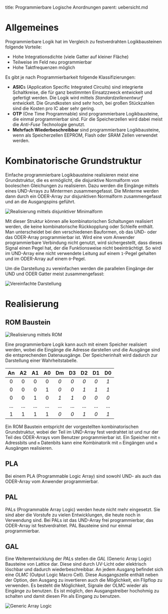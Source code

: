 title: Programmierbare Logische Anordnungen
parent: uebersicht.md

# Allgemeines
Programmierbare Logik hat im Vergleich zu festverdrahten Logikbausteinen folgende Vorteile:

* Hohe Integrationsdichte (viele Gatter auf kleiner Fläche)
* Teilweise im Feld neu programmierbar
* Hohe Taktfrequenzen möglich

Es gibt je nach Programmierbarkeit folgende Klassifizierungen:

* **ASIC**s (Application Specific Integrated Circuits) sind integrierte Schaltkreise, die für ganz bestimmten Einsatzzweck entwickelt und gefertigt werden. Die Logik wird mittels *Standardzellenentwurf* entwickelt. Die Grundkosten sind sehr hoch, bei großen Stückzahlen sind die Kosten pro IC aber sehr gering.
* **OTP** (One Time Programmable) sind programmierbare Logikbausteine, die einmal programmierbar sind. Für die Speicherzellen wird dabei meist die *Anti-Fuse* Technologie genutzt.
* **Mehrfach Wiederbeschreibbar** sind programmierbare Logikbausteine, wenn als Speicherzellen EEPROM, Flash oder SRAM Zellen verwendet werden.

# Kombinatorische Grundstruktur
Einfache programmierbare Logikbausteine realisieren meist eine Grundstruktur, die es ermöglicht, die disjunktive Normalform von booleschen Gleichungen zu realisieren. Dazu werden die Eingänge mittels eines UND-Arrays zu Mintermen zusammengefasst. Die Minterme werden dann durch ein ODER-Array zur disjunktiven Normalform zusammengefasst und an die Ausgangspins geführt.

![Realisierung mittels disjunktiver Minimalform]({filename}pla_extended.svg)

Mit dieser Struktur können alle kombinatorischen Schaltungen realisiert werden, die keine kombinatorische Rückkopplung oder Schleife enthält. Man  unterscheidet bei den verschiedenen Bauformen, ob das UND- oder das ODER-Array programmierbar ist. Wird eine vom Anwender programmierbare Verbindung nicht genutzt, wird sichergestellt, dass dieses Signal einen Pegel hat, der die Funktionsweise nicht beeinträchtigt. So wird im UND-Array eine nicht verwendete Leitung auf einem <code>1</code>-Pegel gehalten und im ODER-Array auf einem <code>0</code>-Pegel.

Um die Darstellung zu vereinfachen werden die parallelen Eingänge der UND und ODER Gatter meist zusammengefasst:

![Vereinfachte Darstellung]({filename}pla.svg)

# Realisierung
## ROM Baustein
![Realisierung mittels ROM]({filename}pla_rom.svg)

Eine programmierbare Logik kann auch mit einem Speicher realisiert werden, wobei die Eingänge die Adresse darstellen und die Ausgänge sind die entsprechenden Datenausgänge. Der Speicherinhalt wird dadurch zur Darstellung einer Wahrheitstabelle.

An | A2 | A1 | A0 | Dm | D3 | D2 | D1 | D0
:-:|:-:|:-:|:-:|:-:|:-:|:-:|:-:|:-:
0 | 0 | 0 | 0 | *0* | *0* | *0* | *0* | *1*
0 | 0 | 0 | 1 | *0* | *0* | *1* | *1* | *1*
0 | 0 | 1 | 0 | *1* | *1* | *0* | *0* | *0*
 ... | ... | ... | ... | ... | ... | ... | ... | ...
1 | 1 | 1 | 1 | *0* | *0* | *1* | *0* | *1*

Ein ROM Baustein entspricht der vorgestellten kombinatorischen Grundstruktur, wobei der Teil im UND-Array fest verdrahtet ist und nur der Teil des ODER-Arrays vom Benutzer programmierbar ist. Ein Speicher mit <code>n</code> Adressbits und <code>m</code> Datenbits kann eine Kombinatorik mit <code>n</code> Eingängen und <code>m</code> Ausgängen realisieren.

## PLA
Bei einem PLA (Programmable Logic Array) sind sowohl UND- als auch das ODER-Array vom Anwender programmierbar.

## PAL
PALs (Programmable Array Logic) werden heute nicht mehr eingesetzt. Sie sind aber die Vorstufe zu vielen Entwicklungen, die heute noch in Verwendung sind. Bei PALs ist das UND-Array frei programmierbar, das ODER-Array ist festverdrahtet. PAL Bausteine sind nur einmal programmierbar.

## GAL
Eine Weiterentwicklung der *PAL*s stellen die *GAL* (Generic Array Logic) Bausteine von Lattice dar. Diese sind durch UV-Licht oder elektrisch löschbar und dadurch wiederbeschreibbar. An jedem Ausgang befindet sich eine *OLMC* (Output Logic Macro Cell). Diese Ausgangszelle enthält neben der Option, den Ausgang zu invertieren auch die Möglichkeit, ein Flipflop zu verwenden. Es besteht die Möglichkeit, Signale der OLMC wieder als Eingänge zu benutzen. Es ist möglich, den Ausgangstreiber hochohmig zu schalten und damit diesen Pin als Eingang zu benutzen.

![Generic Array Logic]({filename}gal.svg)
